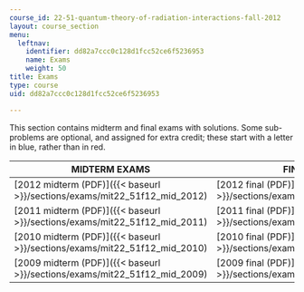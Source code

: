 ```yaml
---
course_id: 22-51-quantum-theory-of-radiation-interactions-fall-2012
layout: course_section
menu:
  leftnav:
    identifier: dd82a7ccc0c128d1fcc52ce6f5236953
    name: Exams
    weight: 50
title: Exams
type: course
uid: dd82a7ccc0c128d1fcc52ce6f5236953

---
```


This section contains midterm and final exams with solutions. Some sub-problems are optional, and assigned for extra credit; these start with a letter in blue, rather than in red.

| MIDTERM EXAMS | FINAL EXAMS |
| --- | --- |
| [2012 midterm (PDF)]({{< baseurl >}}/sections/exams/mit22_51f12_mid_2012) | [2012 final (PDF)]({{< baseurl >}}/sections/exams/mit22_51f12_final_2012) |
| [2011 midterm (PDF)]({{< baseurl >}}/sections/exams/mit22_51f12_mid_2011) | [2011 final (PDF)]({{< baseurl >}}/sections/exams/mit22_51f12_final_2011) |
| [2010 midterm (PDF)]({{< baseurl >}}/sections/exams/mit22_51f12_mid_2010) | [2010 final (PDF)]({{< baseurl >}}/sections/exams/mit22_51f12_final_2010) |
| [2009 midterm (PDF)]({{< baseurl >}}/sections/exams/mit22_51f12_mid_2009) | [2009 final (PDF)]({{< baseurl >}}/sections/exams/mit22_51f12_final_2009)